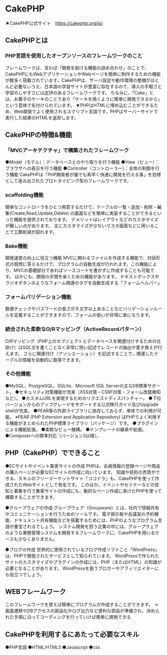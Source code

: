 # CakePHP
★CakePHP公式サイト　https://cakephp.org/jp/

## CakePHPとは
### PHP言語を使用したオープンソースのフレームワークのこと
フレームワークは、言わば「開発を助ける機能の詰め合わせ」のことで、CakePHPにもWebアプリケーションやWebページを簡単に制作するための機能が数多く搭載されています。CakePHPは、サーバ設定や動作環境の整備がほとんど必要ないうえ、日本語の学習サイトが豊富に存在するので、導入の手軽さと学習のしやすさには定評のあるフレームワークです。
ちなみに、「Cake」とは、お菓子のケーキのことであり「ケーキを焼くように簡単に開発できるから」という意味で名付けられています。
★PHPはHTMLに埋め込むことができるため、Web開発でよく使用されるスクリプト言語です。PHPはサーバーサイドで実行した結果のHTMLを返却します。


## CakePHPの特徴&機能
### 「MVCアーキテクチャ」で構築されたフレームワーク
●Model（モデル）：データベースとのやり取りを行う機能
●View（ビュー）：ブラウザへの表示を行う機能
●Controller（コントローラー）：全体の制御を行う機能
CakePHPは「PHP開発者が誰でも素早く快適に開発を行える事」を目標として産み出されたプロトタイピング型のフレームワークです。

### scaffolding機能
簡単なコントローラをひとつ用意するだけで、テーブルの一覧・追加・削除・編集(Create,Read,Update,Delete) の画面などを簡単に実装することができるといった機能を提供されております。
デメリットはレイアウトなどのカスタマイズが難しい点があります。
主にカスタマイズが少ないマスタ画面などに用いることで工数削減が図れます。

### Bake機能
開発速度の向上に役立つ機能
MVCに関わるファイルを作成する機能で、対話形式の質問に答えるだけで、プログラムの自動生成が行われます。この機能により、MVCの基礎部分であればソースコードを書かずに作成することも可能です。
ほかにも、開発の手間を省くための機能があります。
テキストボックスやラジオボタンのようなフォーム関連のタグを自動生成する「フォームヘルパー」

### フォームバリデーション機能
数値チェックやパスワードの長さが８文字以上あることなどバリデーションルールを定義することができますので、フォームの扱いが非常に楽になります。

### 統合された柔軟なO/Rマッピング（ActiveRecordパターン）
O/Rマッピング（PHP上のオブジェクトとデータベースを関連付けするための仕掛け）はSQL文を書くことなく非常に短い記述でレコードの抽出や書き換えが行えます。
さらに関連付け（アソシエーション）を記述することで，関連したテーブルの情報を自動的に取得できます。

### その他機能
●MySQL、PostgreSQL、SQLite、Microsoft SQL Serverの主なDB標準サポート。
●セキュリティ対策機能が充実（XSS対策・CSRF対策・フォーム改竄検知など）。
●カスタムURLを実現するためのリクエストディスパッチャー。
●下位バージョンからのアップグレードをサポートする公式移行ガイド及びUpgrade shellが充実。
●PEAR等の外部ライブラリに依存しておらず、単体での利用が可能。
※PEAR (PHP Extension and Application Repository) はPHPでよく利用する機能がまとめられたPHP標準ライブラリ（パッケージ）です。
●プラグインによる機能拡張。
●柔軟なビュー機構。
●テンプレートの継承や拡張。
●Composerへの標準対応（バージョン3以降）。

## PHP（CakePHP）でできること
●ECサイトやイベント集客サイトの作成
PHPは、会員情報の登録ページや商品の購入ページが必要なECサイトの作成に向いています。
知識や技術の売買ができる、スキルのフリーマーケットサイト「ココナラ」も、CakePHPを使って作成されたWebサイトとして有名です。
このほか、イベントやセミナーなどの告知と募集を行う集客サイトの作成にも、動的なページ作成に長けたPHPを使って構築することができます。

●グループウェアの作成
グループウェア（Groupware）とは、社内で情報共有やコミュニケーションを行うためのツールです。
電子掲示板や会議室の予約機能、ドキュメント共有機能などを搭載するためには、PHPのようなプログラム言語が重宝されるでしょう。
システム開発を担う企業の中には、グループウェアのような業務管理システムを開発するフレームワークに、CakePHPを用いるケースも少なくありません。

●ブログの作成
世界的に使用されているブログ作成ソフトこと「WordPress」は、PHPで開発されたサービスとして知られています。
WordPressで作られたサイトのカスタマイズやプラグインの作成には、PHP（またはHTML）の知識が必要となることがあります。
WordPressを扱うブロガーやアフィリエイターにも役立つでしょう。


## WEBフレームワーク
このフレームワークを使えば簡単にプログラムが作成することができます。
→画面遷移やDBアクセスの部品化やログ出力など便利な部品が準備され、決められた手順に沿ってコーディングを行っていけば簡単に開発できる

## CakePHPを利用するにあたって必要なスキル
●PHP言語
●HTML/HTML5
●Javascript
●css
